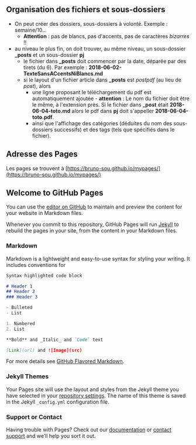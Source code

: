 ## Organisation des fichiers et sous-dossiers

- On peut créer des dossiers, sous-dossiers à volonté. Exemple : semaine/10...
  - **Attention** : pas de blancs, pas d'accents, pas de caractères *bizarres* !!
- au niveau le plus fin, on doit trouver, au même niveau, un sous-dossier **_posts** et un sous-dossier **pj**
  - le fichier dans **_posts** doit commencer par la date, déparée par des tirets (du 6). Par exemple : **2018-06-02-TexteSansACcentsNiBlancs.md**
  - si le layout d'un fichier article dans **_posts** est *postpdf* (au lieu de *post*), alors
    - une ligne proposant le téléchargement du pdf est automatiquement ajoutée - **attention** : Le nom du fichier doit être le même, à l'extension près. Si le fichier dans **_post** était __2018-06-04-toto.md__ alors le pdf dans **pj** doit s'appeller __2018-06-04-toto.pdf__.
    - ainsi que l'affichage des catégories (déduites du nom des sous-dossiers successifs) et des tags (tels que spécifiés dans le fichier).

## Adresse des Pages

Les pages se trouvent à [https://bruno-sou.github.io/mypages/](https://bruno-sou.github.io/mypages/)


## Welcome to GitHub Pages

You can use the [editor on GitHub](https://github.com/xavier268/mypages/edit/master/README.md) to maintain and preview the content for your website in Markdown files.

Whenever you commit to this repository, GitHub Pages will run [Jekyll](https://jekyllrb.com/) to rebuild the pages in your site, from the content in your Markdown files.

### Markdown

Markdown is a lightweight and easy-to-use syntax for styling your writing. It includes conventions for

```markdown
Syntax highlighted code block

# Header 1
## Header 2
### Header 3

- Bulleted
- List

1. Numbered
2. List

**Bold** and _Italic_ and `Code` text

[Link](url) and ![Image](src)
```

For more details see [GitHub Flavored Markdown](https://guides.github.com/features/mastering-markdown/).

### Jekyll Themes

Your Pages site will use the layout and styles from the Jekyll theme you have selected in your [repository settings](https://github.com/xavier268/mypages/settings). The name of this theme is saved in the Jekyll `_config.yml` configuration file.

### Support or Contact

Having trouble with Pages? Check out our [documentation](https://help.github.com/categories/github-pages-basics/) or [contact support](https://github.com/contact) and we’ll help you sort it out.
